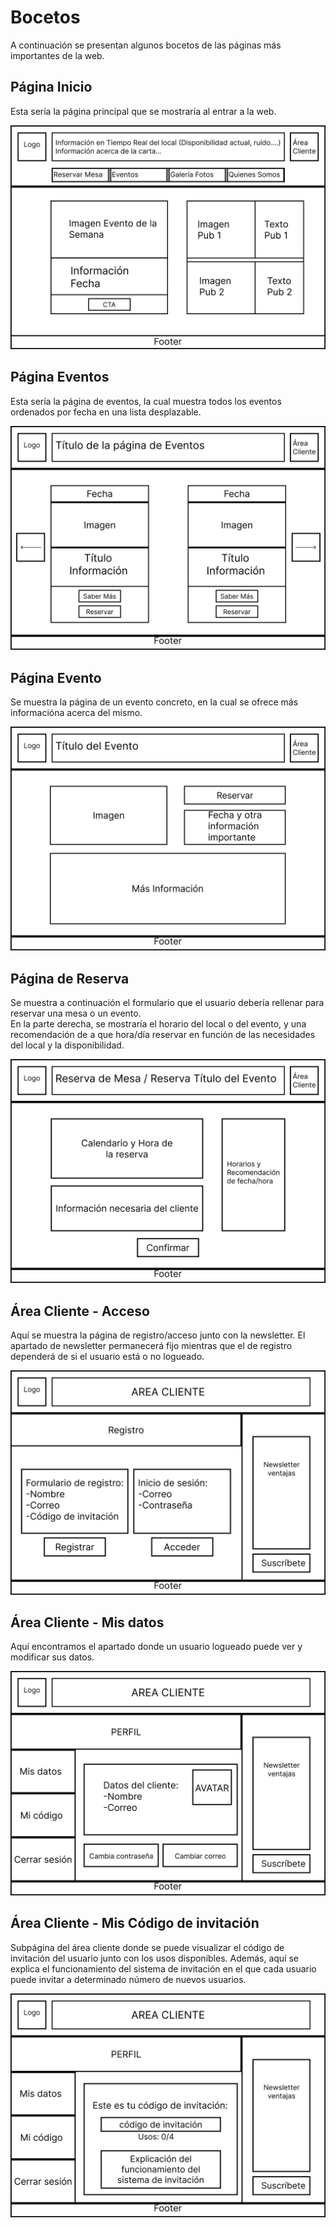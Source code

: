 # Bocetos

A continuación se presentan algunos bocetos de las páginas más importantes de la web.

## Página Inicio

Esta sería la página principal que se mostraría al entrar a la web.

![PaginaInicio](./PaginaInicio.png)

## Página Eventos

Esta sería la página de eventos, la cual muestra todos los eventos ordenados por fecha en una lista desplazable.

![PaginaEventos](./Eventos.png)

## Página Evento

Se muestra la página de un evento concreto, en la cual se ofrece más informacióna acerca del mismo.

![PaginaEvento](./Evento.png)


## Página de Reserva

Se muestra a continuación el formulario que el usuario debería rellenar para reservar una mesa o un evento.  
En la parte derecha, se mostraría el horario del local o del evento, y una recomendación de a que hora/día reservar
en función de las necesidades del local y la disponibilidad.

![FormularioReserva](./FormularioReservarMesaEvento.png)


## Área Cliente - Acceso

Aquí se muestra la página de registro/acceso junto con la newsletter.
El apartado de newsletter permanecerá fijo mientras que el de registro dependerá de si el usuario está o no logueado.

![AreaClienteInvitado](./AREA_CLIENTE_invitado.png)


## Área Cliente - Mis datos

Aquí encontramos el apartado donde un usuario logueado puede ver y modificar sus datos.

![AreaClienteDatos](./AREA_CLIENTE_misdatos.png)


## Área Cliente - Mis Código de invitación

Subpágina del área cliente donde se puede visualizar el código de invitación del usuario junto con los usos disponibles.
Además, aquí se explica el funcionamiento del sistema de invitación en el que cada usuario puede invitar a determinado número de nuevos usuarios.

![AreaClienteDatos](./AREA_CLIENTE_invitacion.png)
